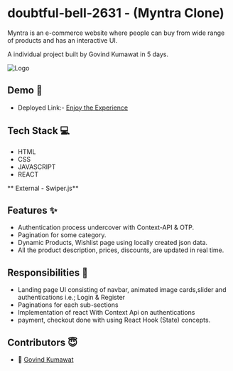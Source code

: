 
# doubtful-bell-2631 - (Myntra Clone)

Myntra is an e-commerce website where people can buy from wide range of products and has an interactive UI. 

A individual project built by Govind Kumawat in 5 days.


![Logo](https://img.mensxp.com/media/content/2021/Jan/People-Try-To-Find-Other-Secretly-Offensive-Logos1400_60165ada60850.jpeg)


## Demo  🎥

- Deployed Link:- [Enjoy the Experience](https://doubtful-bell-2631.netlify.app/)


## Tech Stack 💻

- HTML
- CSS
- JAVASCRIPT
- REACT

** External - Swiper.js**



## Features ✨

- Authentication process undercover with Context-API & OTP.
- Pagination for some category.
- Dynamic Products, Wishlist page using locally created json data.
- All the product description, prices, discounts, are updated in real time.

## Responsibilities 💪

- Landing page UI consisting of navbar, animated image cards,slider and authentications i.e.; Login & Register 
- Paginations for each sub-sections
- Implementation of react With Context Api on authentications
- payment, checkout done with using React Hook (State) concepts.


## Contributors 😇
- 👤 [Govind Kumawat](https://www.github.com/gk072745)


